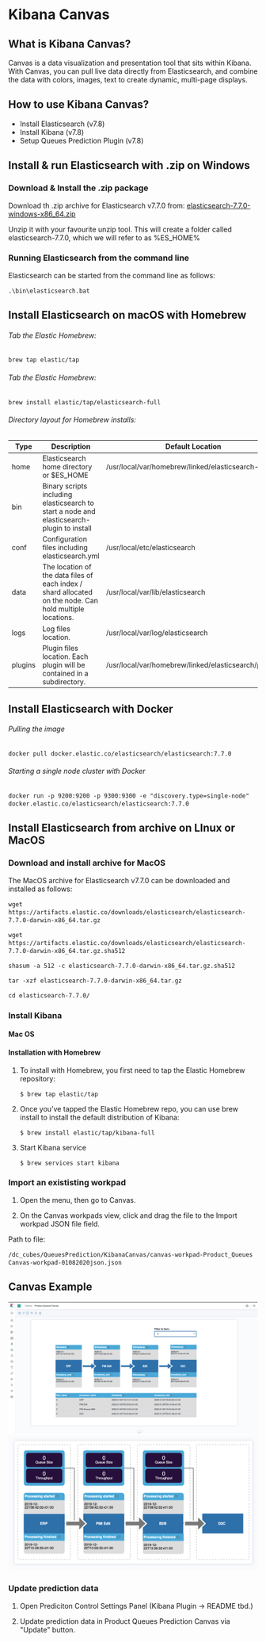 # Kibana Canvas

## What is Kibana Canvas?

Canvas is a data visualization and presentation tool that sits within Kibana. With Canvas, you can pull live data directly from Elasticsearch, and combine the data with colors, images, text to create dynamic, multi-page displays.

## How to use Kibana Canvas?

- Install Elasticsearch (v7.8)
- Install Kibana (v7.8)
- Setup Queues Prediction Plugin (v7.8)

## Install & run Elasticsearch with .zip on Windows

### Download & Install the .zip package

Download th .zip archive for Elasticsearch v7.7.0 from: <a href="https://artifacts.elastic.co/downloads/elasticsearch/elasticsearch-7.7.0-windows-x86_64.zip">elasticsearch-7.7.0-windows-x86_64.zip</a>

Unzip it with your favourite unzip tool. This will create a folder called elasticsearch-7.7.0, which we will refer to as %ES_HOME%

### Running Elasticsearch from the command line

Elasticsearch can be started from the command line as follows:

```
.\bin\elasticsearch.bat
```

## Install Elasticsearch on macOS with Homebrew

###### Tab the Elastic Homebrew:
```
brew tap elastic/tap
```

###### Tab the Elastic Homebrew:
```
brew install elastic/tap/elasticsearch-full
```

###### Directory layout for Homebrew installs:

| Type | Description | Default Location| 
|------|-------------|-----------------|
| home | Elasticsearch home directory or $ES_HOME | /usr/local/var/homebrew/linked/elasticsearch-full |
|bin|Binary scripts including elasticsearch to start a node and elasticsearch-plugin to install| |/usr/local/var/homebrew/linked/elasticsearch-full/bin|
|conf|Configuration files including elasticsearch.yml|/usr/local/etc/elasticsearch|
|data|The location of the data files of each index / shard allocated on the node. Can hold multiple locations.|/usr/local/var/lib/elasticsearch|
|logs|Log files location.|/usr/local/var/log/elasticsearch|
|plugins|Plugin files location. Each plugin will be contained in a subdirectory.|/usr/local/var/homebrew/linked/elasticsearch/plugins|

## Install Elasticsearch with Docker

###### Pulling the image

```
docker pull docker.elastic.co/elasticsearch/elasticsearch:7.7.0
```

###### Starting a single node cluster with Docker

```
docker run -p 9200:9200 -p 9300:9300 -e "discovery.type=single-node" docker.elastic.co/elasticsearch/elasticsearch:7.7.0
```

## Install Elasticsearch from archive on LInux or MacOS

### Download and install archive for MacOS

The MacOS archive for Elasticsearch v7.7.0 can be downloaded and installed as follows:

```
wget https://artifacts.elastic.co/downloads/elasticsearch/elasticsearch-7.7.0-darwin-x86_64.tar.gz
```
```
wget https://artifacts.elastic.co/downloads/elasticsearch/elasticsearch-7.7.0-darwin-x86_64.tar.gz.sha512
```
```
shasum -a 512 -c elasticsearch-7.7.0-darwin-x86_64.tar.gz.sha512 
```
```
tar -xzf elasticsearch-7.7.0-darwin-x86_64.tar.gz
```
```
cd elasticsearch-7.7.0/ 
```

### Install Kibana

#### Mac OS

#### Installation with Homebrew

1. To install with Homebrew, you first need to tap the Elastic Homebrew repository:

    ```
    $ brew tap elastic/tap
    ```

2. Once you’ve tapped the Elastic Homebrew repo, you can use brew install to install the default distribution of Kibana:

    ```
    $ brew install elastic/tap/kibana-full
    ```

3. Start Kibana service

    ```
    $ brew services start kibana
    ```

### Import an exististing workpad


1. Open the menu, then go to Canvas.

2. On the Canvas workpads view, click and drag the file to the Import workpad JSON file field.

Path to file:
    
    /dc_cubes/QueuesPrediction/KibanaCanvas/canvas-workpad-Product_Queues Canvas-workpad-01082020json.json

## Canvas Example
<img src="./img/canvas.png">

<img src="./img/canvas_pred_kpi_5.png">

### Update prediction data

1. Open Prediciton Control Settings Panel (Kibana Plugin -> README tbd.)

2. Update prediction data in Product Queues Prediction Canvas via "Update" button.